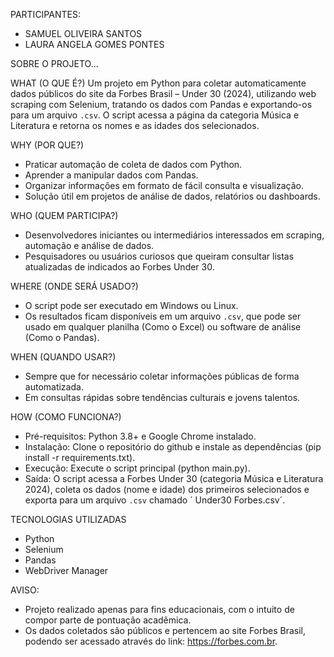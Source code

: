PARTICIPANTES:
- SAMUEL OLIVEIRA SANTOS
- LAURA ANGELA GOMES PONTES

SOBRE O PROJETO...

WHAT (O QUE É?)
Um projeto em Python para coletar automaticamente dados públicos do site da Forbes Brasil – Under 30 (2024), utilizando web scraping com Selenium, tratando os dados com Pandas e exportando-os para um arquivo `.csv`. O script acessa a página da categoria Música e Literatura e retorna os nomes e as idades dos selecionados.


WHY (POR QUE?)
- Praticar automação de coleta de dados com Python.
- Aprender a manipular dados com Pandas.
- Organizar informações em formato de fácil consulta e visualização.
- Solução útil em projetos de análise de dados, relatórios ou dashboards.


WHO (QUEM PARTICIPA?)
- Desenvolvedores iniciantes ou intermediários interessados em scraping, automação e análise de dados. 
- Pesquisadores ou usuários curiosos que queiram consultar listas atualizadas de indicados ao Forbes Under 30.


WHERE (ONDE SERÁ USADO?)
- O script pode ser executado em Windows ou Linux.
- Os resultados ficam disponíveis em um arquivo `.csv`, que pode ser usado em qualquer planilha (Como o Excel) ou software de análise (Como o Pandas).


WHEN (QUANDO USAR?)
- Sempre que for necessário coletar informações públicas de forma automatizada.
- Em consultas rápidas sobre tendências culturais e jovens talentos.


HOW (COMO FUNCIONA?)
- Pré-requisitos: Python 3.8+ e Google Chrome instalado.
- Instalação: Clone o repositório do github e instale as dependências (pip install -r requirements.txt).
- Execução: Execute o script principal (python main.py).
- Saída: O script acessa a Forbes Under 30 (categoria Música e Literatura 2024), coleta os dados (nome e idade) dos primeiros selecionados e exporta para um arquivo `.csv` chamado ´ Under30 Forbes.csv´.


TECNOLOGIAS UTILIZADAS
- Python
- Selenium
- Pandas
- WebDriver Manager


AVISO:
- Projeto realizado apenas para fins educacionais, com o intuito de compor parte de pontuação acadêmica.
- Os dados coletados são públicos e pertencem ao site Forbes Brasil, podendo ser acessado através do link: https://forbes.com.br.